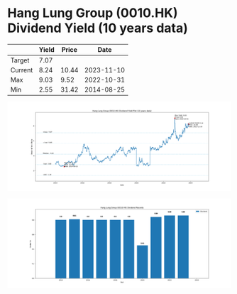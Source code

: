 # Hang Lung Group (0010.HK) Dividend Yield (10 years data)

|     | Yield   | Price | Date       |
|-----|---------|-------|------------|
| Target | 7.07 |  |  |
| Current | 8.24 | 10.44  | 2023-11-10 |
| Max | 9.03 | 9.52  | 2022-10-31 |
| Min | 2.55 | 31.42  | 2014-08-25 |

![Plot of Dividend Yield for Hang Lung Group (0010.HK)](0010_div_10.png)

![Plot of Annual Dividend Per Unit for Hang Lung Group (0010.HK)](0010_yearly_dpu.png)
